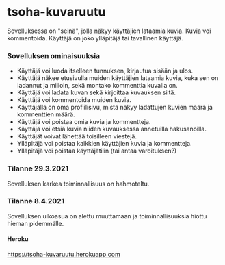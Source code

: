 # tsoha-kuvaruutu

Sovelluksessa on "seinä", jolla näkyy käyttäjien lataamia kuvia. 
Kuvia voi kommentoida. Käyttäjä on joko ylläpitäjä tai tavallinen käyttäjä.

### Sovelluksen ominaisuuksia
* Käyttäjä voi luoda itselleen tunnuksen, kirjautua sisään ja ulos. 
* Käyttäjä näkee etusivulla muiden käyttäjien lataamia kuvia, kuka sen on ladannut ja milloin, sekä montako kommenttia kuvalla on.
* Käyttäjä voi ladata kuvan sekä kirjoittaa kuvauksen siitä. 
* Käyttäjä voi kommentoida muiden kuvia. 
* Käyttäjällä on oma profiilisivu, mistä näkyy ladattujen kuvien määrä ja kommenttien määrä. 
* Käyttäjä voi poistaa omia kuvia ja kommentteja. 
* Käyttäjä voi etsiä kuvia niiden kuvauksessa annetuilla hakusanoilla. 
* Käyttäjät voivat lähettää toisilleen viestejä.
* Ylläpitäjä voi poistaa kaikkien käyttäjien kuvia ja kommentteja.
* Ylläpitäjä voi poistaa käyttäjätilin (tai antaa varoituksen?)


### Tilanne 29.3.2021

Sovelluksen karkea toiminnallisuus on hahmoteltu. 

### Tilanne 8.4.2021

Sovelluksen ulkoasua on alettu muuttamaan ja toiminnallisuuksia hiottu hieman pidemmälle. 

#### Heroku
https://tsoha-kuvaruutu.herokuapp.com
